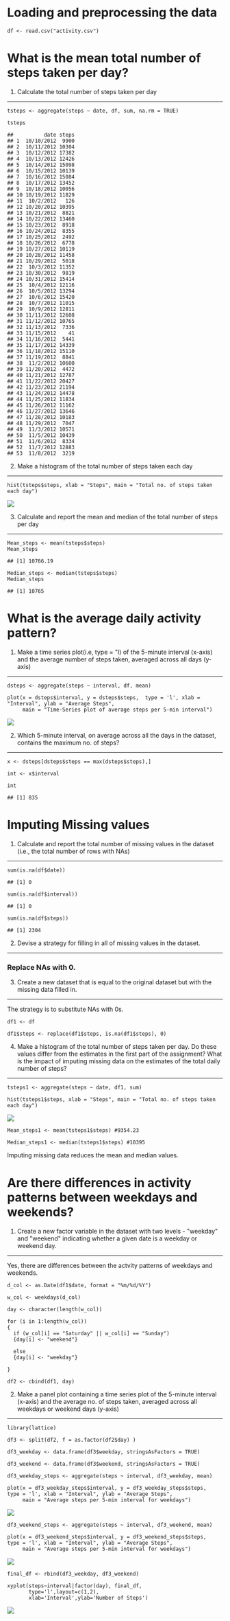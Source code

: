 Loading and preprocessing the data
==================================

    df <- read.csv("activity.csv")

What is the mean total number of steps taken per day?
=====================================================

1. Calculate the total number of steps taken per day
----------------------------------------------------

    tsteps <- aggregate(steps ~ date, df, sum, na.rm = TRUE)

    tsteps

    ##          date steps
    ## 1  10/10/2012  9900
    ## 2  10/11/2012 10304
    ## 3  10/12/2012 17382
    ## 4  10/13/2012 12426
    ## 5  10/14/2012 15098
    ## 6  10/15/2012 10139
    ## 7  10/16/2012 15084
    ## 8  10/17/2012 13452
    ## 9  10/18/2012 10056
    ## 10 10/19/2012 11829
    ## 11  10/2/2012   126
    ## 12 10/20/2012 10395
    ## 13 10/21/2012  8821
    ## 14 10/22/2012 13460
    ## 15 10/23/2012  8918
    ## 16 10/24/2012  8355
    ## 17 10/25/2012  2492
    ## 18 10/26/2012  6778
    ## 19 10/27/2012 10119
    ## 20 10/28/2012 11458
    ## 21 10/29/2012  5018
    ## 22  10/3/2012 11352
    ## 23 10/30/2012  9819
    ## 24 10/31/2012 15414
    ## 25  10/4/2012 12116
    ## 26  10/5/2012 13294
    ## 27  10/6/2012 15420
    ## 28  10/7/2012 11015
    ## 29  10/9/2012 12811
    ## 30 11/11/2012 12608
    ## 31 11/12/2012 10765
    ## 32 11/13/2012  7336
    ## 33 11/15/2012    41
    ## 34 11/16/2012  5441
    ## 35 11/17/2012 14339
    ## 36 11/18/2012 15110
    ## 37 11/19/2012  8841
    ## 38  11/2/2012 10600
    ## 39 11/20/2012  4472
    ## 40 11/21/2012 12787
    ## 41 11/22/2012 20427
    ## 42 11/23/2012 21194
    ## 43 11/24/2012 14478
    ## 44 11/25/2012 11834
    ## 45 11/26/2012 11162
    ## 46 11/27/2012 13646
    ## 47 11/28/2012 10183
    ## 48 11/29/2012  7047
    ## 49  11/3/2012 10571
    ## 50  11/5/2012 10439
    ## 51  11/6/2012  8334
    ## 52  11/7/2012 12883
    ## 53  11/8/2012  3219

2. Make a histogram of the total number of steps taken each day
---------------------------------------------------------------

    hist(tsteps$steps, xlab = "Steps", main = "Total no. of steps taken each day")

![](PA1_template_files/figure-markdown_strict/unnamed-chunk-3-1.png)

3. Calculate and report the mean and median of the total number of steps per day
--------------------------------------------------------------------------------

    Mean_steps <- mean(tsteps$steps) 
    Mean_steps

    ## [1] 10766.19

    Median_steps <- median(tsteps$steps) 
    Median_steps

    ## [1] 10765

What is the average daily activity pattern?
===========================================

1. Make a time series plot(i.e, type = "l) of the 5-minute interval (x-axis) and the average number of steps taken, averaged across all days (y-axis)
-----------------------------------------------------------------------------------------------------------------------------------------------------

    dsteps <- aggregate(steps ~ interval, df, mean)

    plot(x = dsteps$interval, y = dsteps$steps,  type = 'l', xlab = "Interval", ylab = "Average Steps",
         main = "Time-Series plot of average steps per 5-min interval")

![](PA1_template_files/figure-markdown_strict/unnamed-chunk-5-1.png)

2. Which 5-minute interval, on average across all the days in the dataset, contains the maximum no. of steps?
-------------------------------------------------------------------------------------------------------------

    x <- dsteps[dsteps$steps == max(dsteps$steps),]

    int <- x$interval 

    int

    ## [1] 835

Imputing Missing values
=======================

1. Calculate and report the total number of missing values in the dataset (i.e., the total number of rows with NAs)
-------------------------------------------------------------------------------------------------------------------

    sum(is.na(df$date))

    ## [1] 0

    sum(is.na(df$interval)) 

    ## [1] 0

    sum(is.na(df$steps))

    ## [1] 2304

2. Devise a strategy for filling in all of missing values in the dataset.
-------------------------------------------------------------------------

### Replace NAs with 0.

3. Create a new dataset that is equal to the original dataset but with the missing data filled in.
--------------------------------------------------------------------------------------------------

The strategy is to substitute NAs with 0s.

    df1 <- df

    df1$steps <- replace(df1$steps, is.na(df1$steps), 0)

4. Make a histogram of the total number of steps taken per day. Do these values differ from the estimates in the first part of the assignment? What is the impact of imputing missing data on the estimates of the total daily number of steps?
-----------------------------------------------------------------------------------------------------------------------------------------------------------------------------------------------------------------------------------------------

    tsteps1 <- aggregate(steps ~ date, df1, sum)

    hist(tsteps1$steps, xlab = "Steps", main = "Total no. of steps taken each day")

![](PA1_template_files/figure-markdown_strict/unnamed-chunk-9-1.png)

    Mean_steps1 <- mean(tsteps1$steps) #9354.23

    Median_steps1 <- median(tsteps1$steps) #10395

Imputing missing data reduces the mean and median values.

Are there differences in activity patterns between weekdays and weekends?
=========================================================================

1. Create a new factor variable in the dataset with two levels - "weekday" and "weekend" indicating whether a given date is a weekday or weekend day.
-----------------------------------------------------------------------------------------------------------------------------------------------------

Yes, there are differences between the actvity patterns of weekdays and
weekends.

    d_col <- as.Date(df1$date, format = "%m/%d/%Y")

    w_col <- weekdays(d_col)

    day <- character(length(w_col))

    for (i in 1:length(w_col))
    {
      if (w_col[i] == "Saturday" || w_col[i] == "Sunday")
      {day[i] <- "weekend"}
      
      else
      {day[i] <- "weekday"}
      
    }

    df2 <- cbind(df1, day)

2. Make a panel plot containing a time series plot of the 5-minute interval (x-axis) and the average no. of steps taken, averaged across all weekdays or weekend days (y-axis)
------------------------------------------------------------------------------------------------------------------------------------------------------------------------------

    library(lattice)

    df3 <- split(df2, f = as.factor(df2$day) )

    df3_weekday <- data.frame(df3$weekday, stringsAsFactors = TRUE)

    df3_weekend <- data.frame(df3$weekend, stringsAsFactors = TRUE)

    df3_weekday_steps <- aggregate(steps ~ interval, df3_weekday, mean)

    plot(x = df3_weekday_steps$interval, y = df3_weekday_steps$steps,  type = 'l', xlab = "Interval", ylab = "Average Steps",
         main = "Average steps per 5-min interval for weekdays")

![](PA1_template_files/figure-markdown_strict/unnamed-chunk-11-1.png)

    df3_weekend_steps <- aggregate(steps ~ interval, df3_weekend, mean)

    plot(x = df3_weekend_steps$interval, y = df3_weekend_steps$steps,  type = 'l', xlab = "Interval", ylab = "Average Steps",
         main = "Average steps per 5-min interval for weekdays")

![](PA1_template_files/figure-markdown_strict/unnamed-chunk-11-2.png)

    final_df <- rbind(df3_weekday, df3_weekend) 

    xyplot(steps~interval|factor(day), final_df,
           type='l',layout=c(1,2),
           xlab='Interval',ylab='Number of Steps')

![](PA1_template_files/figure-markdown_strict/unnamed-chunk-11-3.png)
